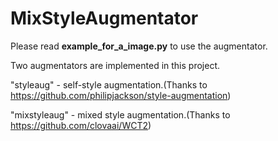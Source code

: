 # MixStyleAugmentator
Please read **example_for_a_image.py** to use the augmentator.

Two augmentators are implemented in this project.

"styleaug" - self-style augmentation.(Thanks to https://github.com/philipjackson/style-augmentation)

"mixstyleaug" - mixed style augmentation.(Thanks to https://github.com/clovaai/WCT2)

